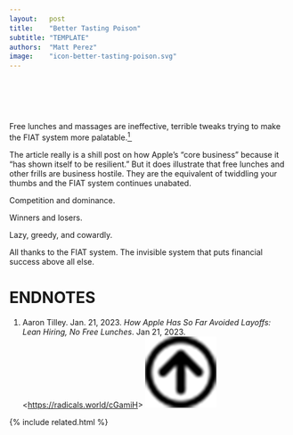 ```yaml
---
layout:   post
title:    "Better Tasting Poison"
subtitle: "TEMPLATE"
authors:  "Matt Perez"
image:    "icon-better-tasting-poison.svg"
---
```


<div style="display:none;">
 <p>Free lunches and massages are ineffective, terrible. They make the current business paradigm more palatable for a little bit while it continues unabated.</p>
</div>

<h1>&nbsp;</h1>
 <p>Free lunches and massages are ineffective, terrible tweaks trying to make the FIAT system more palatable.<a href="#en01"><sup id="bm01">1&nbsp;</sup></a></p>
 <p>The article really is a shill post on how Apple&rsquo;s &ldquo;core business&rdquo; because it &ldquo;has shown itself to be resilient.&rdquo; But it does illustrate that free lunches and other frills are business hostile. They are the equivalent of twiddling your thumbs and the <span class="_paradigm">FIAT</span> system continues unabated.</p>
 <p>Competition and dominance.</p>
 <p>Winners and losers.</p>
 <p>Lazy, greedy, and cowardly.</p>
 <p>All thanks to the <span class="_paradigm">FIAT</span> system. The invisible system that puts financial success above all else.</p>

<h1 class="_section">ENDNOTES</h1>
 <ol>
  <li id="en01">
   <p class="_list-item">
    Aaron Tilley.
    Jan. 21, 2023.
    <em>How Apple Has So Far Avoided Layoffs: Lean Hiring, No Free Lunches</em>.
    Jan 21, 2023.
    &lt;<a href="https://radicals.world/cGamiH" target="_blank">https://radicals.world/cGamiH</a>&gt;
    <a class="_uparrow" href="#bm01"><img src="/assets/img/arrow-up-icon.png"></a>
   </p>
  </li>
 </ol>

{% include related.html %}
